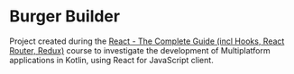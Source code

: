 # Burger Builder

Project created during the [React - The Complete Guide (incl Hooks, React Router, Redux)](https://www.udemy.com/course/react-the-complete-guide-incl-redux/) course to investigate the development of Multiplatform applications in Kotlin, using React for JavaScript client.
